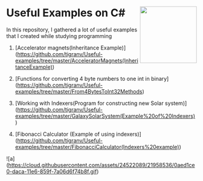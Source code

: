 # Useful Examples on C#  <img src="https://cloud.githubusercontent.com/assets/24522089/21962098/41a510c8-db36-11e6-95ef-eb392a0a1919.png" align="right" width="150px" height="150px" /> 
In this repository, I gathered a lot of useful examples that I created while studying programming

1. [Accelerator magnets(Inheritance Example)] (https://github.com/tigranv/Useful-examples/tree/master/AcceleratorMagnets(InheritanceExample))

2. [Functions for converting 4 byte numbers to one int in binary] (https://github.com/tigranv/Useful-examples/tree/master/From4BytesToInt32Methods)

3. [Working with Indexers(Program for constructing new Solar system)] (https://github.com/tigranv/Useful-examples/tree/master/GalaxySolarSystem(Example%20of%20Indexers))

4. [Fibonacci Calculator (Example of using indexers)] (https://github.com/tigranv/Useful-examples/tree/master/FibonacciCalculator(Indexers%20example))




 ![a] (https://cloud.githubusercontent.com/assets/24522089/21958536/0aed1ce0-daca-11e6-859f-7a06d6f74b8f.gif)
